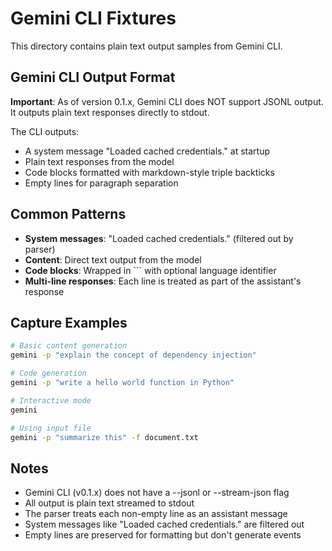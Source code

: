 # Gemini CLI Fixtures

This directory contains plain text output samples from Gemini CLI.

## Gemini CLI Output Format

**Important**: As of version 0.1.x, Gemini CLI does NOT support JSONL output. It outputs plain text responses directly to stdout.

The CLI outputs:
- A system message "Loaded cached credentials." at startup
- Plain text responses from the model
- Code blocks formatted with markdown-style triple backticks
- Empty lines for paragraph separation

## Common Patterns

- **System messages**: "Loaded cached credentials." (filtered out by parser)
- **Content**: Direct text output from the model
- **Code blocks**: Wrapped in ``` with optional language identifier
- **Multi-line responses**: Each line is treated as part of the assistant's response

## Capture Examples

```bash
# Basic content generation
gemini -p "explain the concept of dependency injection"

# Code generation
gemini -p "write a hello world function in Python"

# Interactive mode
gemini

# Using input file
gemini -p "summarize this" -f document.txt
```

## Notes

- Gemini CLI (v0.1.x) does not have a --jsonl or --stream-json flag
- All output is plain text streamed to stdout
- The parser treats each non-empty line as an assistant message
- System messages like "Loaded cached credentials." are filtered out
- Empty lines are preserved for formatting but don't generate events